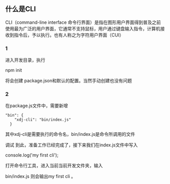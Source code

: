 ## 什么是CLI
CLI（command-line interface 命令行界面）是指在图形用户界面得到普及之前使用最为广泛的用户界面，它通常不支持鼠标，用户通过键盘输入指令，计算机接收到指令后，予以执行。也有人称之为字符用户界面（CUI）

### 1
进入开发目录，执行

npm init

将会创建 package.json和默认的配置。当然手动创建也没有问题

### 2
在package.js文件中，需要新增
```
"bin": {
    "xdj-cli": "bin/index.js"
  }
```
其中xdj-cli是需要执行的命令名，bin/index.js是命令所调用的文件

调试
到此，准备工作已经完成了，接下来我们在index.js文件中写入

console.log('my first cli');

打开命令行工具，进入当前当前开发文件夹，输入

bin/index.js
则会输出my first cli 。


